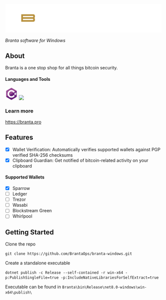 ![Branta](Branta/Assets/goldwhitecropped.png)

*Branta software for Windows*

## About
Branta is a one stop shop for all things bitcoin security.

#### Languages and Tools
<div>
    <img src="https://raw.githubusercontent.com/devicons/devicon/master/icons/csharp/csharp-original.svg" height="40" />
    <img src="https://pic4.zhimg.com/50/v2-06f957e72756783fd7d73ff3e1b04a85_qhd.jpg" height="40" />
</div>

### Learn more
https://branta.pro

## Features
 - [X] Wallet Verification: Automatically verifies supported wallets against PGP verified SHA-256 checksums
 - [X] Clipboard Guardian: Get notified of bitcoin-related activity on your clipboard

#### Supported Wallets
 - [X] Sparrow
 - [ ] Ledger
 - [ ] Trezor
 - [ ] Wasabi
 - [ ] Blockstream Green
 - [ ] Whirlpool

## Getting Started

Clone the repo
```
git clone https://github.com/BrantaOps/branta-windows.git
```

Create a standalone executable
```
dotnet publish -c Release --self-contained -r win-x64 -p:PublishSingleFile=true -p:IncludeNativeLibrariesForSelfExtract=true
```
Executable can be found in `Branta\bin\Release\net8.0-windows\win-x64\publish\`
